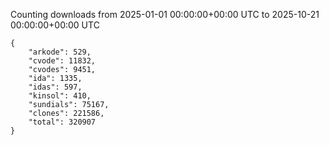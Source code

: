 
Counting downloads from 2025-01-01 00:00:00+00:00 UTC to 2025-10-21 00:00:00+00:00 UTC

```
{
    "arkode": 529,
    "cvode": 11832,
    "cvodes": 9451,
    "ida": 1335,
    "idas": 597,
    "kinsol": 410,
    "sundials": 75167,
    "clones": 221586,
    "total": 320907
}
```
